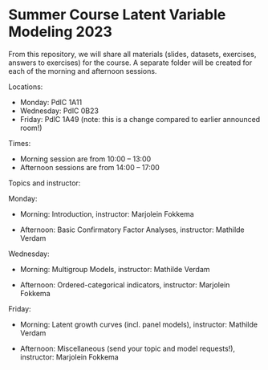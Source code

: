 # Summer Course Latent Variable Modeling 2023

From this repository, we will share all materials (slides, datasets, exercises, answers to exercises) for the course. A separate folder will be created for each of the morning and afternoon sessions.

Locations:

* Monday: PdlC 1A11
* Wednesday: PdlC 0B23
* Friday: PdlC 1A49 (note: this is a change compared to earlier announced room!)

Times:

* Morning session are from 10:00 – 13:00
* Afternoon sessions are from 14:00 – 17:00

Topics and instructor:

Monday:

* Morning: Introduction, instructor: Marjolein Fokkema

* Afternoon: Basic Confirmatory Factor Analyses, instructor: Mathilde Verdam

Wednesday:

* Morning: Multigroup Models, instructor: Mathilde Verdam

* Afternoon: Ordered-categorical indicators, instructor: Marjolein Fokkema

Friday:

* Morning: Latent growth curves (incl. panel models), instructor: Mathilde Verdam

* Afternoon: Miscellaneous (send your topic and model requests!), instructor: Marjolein Fokkema




